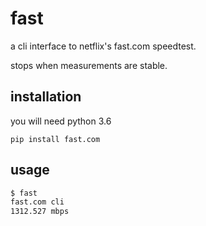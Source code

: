 # fast

a cli interface to netflix's fast.com speedtest.

stops when measurements are stable.

## installation

you will need python 3.6

```
pip install fast.com
```

## usage

```bash
$ fast
fast.com cli
1312.527 mbps
```
